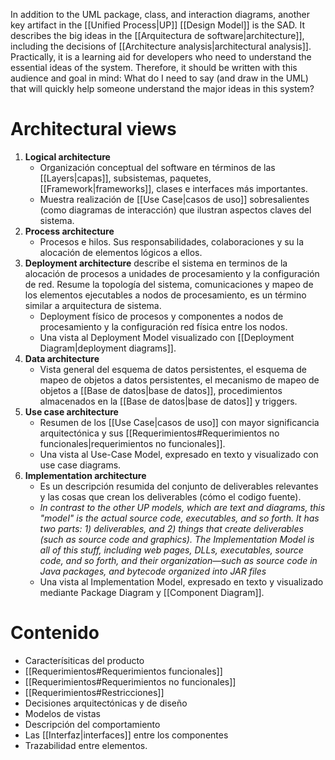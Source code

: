 In addition to the UML package, class, and interaction diagrams, another key artifact in the [[Unified Process|UP]] [[Design Model]] is the SAD. It describes the big ideas in the [[Arquitectura de software|architecture]], including the decisions of [[Architecture analysis|architectural analysis]]. Practically, it is a learning aid for developers who need to understand the essential ideas of the system.
Therefore, it should be written with this audience and goal in mind: What do I need to say (and draw in the UML) that will quickly help someone understand the major ideas in this system?

# Architectural views
1. **Logical architecture**
	- Organización conceptual del software en términos de las [[Layers|capas]], subsistemas, paquetes, [[Framework|frameworks]], clases e interfaces más importantes.
	- Muestra realización de [[Use Case|casos de uso]] sobresalientes (como diagramas de interacción) que ilustran aspectos claves del sistema.
2. **Process architecture**
	- Procesos e hilos. Sus responsabilidades, colaboraciones y su la alocación de elementos lógicos a ellos.
3. **Deployment architecture** describe el sistema en terminos de la alocación de procesos a unidades de procesamiento y la configuración de red. Resume la topología del sistema, comunicaciones y mapeo de los elementos ejecutables a nodos de procesamiento, es un término similar a arquitectura de sistema.
	- Deployment físico de procesos y componentes a nodos de procesamiento y la configuración red física entre los nodos.
	- Una vista al Deployment Model visualizado con [[Deployment Diagram|deployment diagrams]].
4. **Data architecture**
	- Vista general del esquema de datos persistentes, el esquema de mapeo de objetos a datos persistentes, el mecanismo de mapeo de objetos a [[Base de datos|base de datos]], procedimientos almacenados en la [[Base de datos|base de datos]] y triggers.
5. **Use case architecture**
	- Resumen de los [[Use Case|casos de uso]] con mayor significancia arquitectónica y sus [[Requerimientos#Requerimientos no funcionales|requerimientos no funcionales]].
	- Una vista al Use-Case Model, expresado en texto y visualizado con use case diagrams.
6. **Implementation architecture**
	- Es un descripción resumida del conjunto de deliverables relevantes y las cosas que crean los deliverables (cómo el codigo fuente).
	- *In contrast to the other UP models, which are text and diagrams, this "model" is the actual source code, executables, and so forth. It has two parts: 1) deliverables, and 2) things that create deliverables (such as source code and graphics). The Implementation Model is all of this stuff, including web pages, DLLs, executables, source code, and so forth, and their organization—such as source code in Java packages, and bytecode organized into JAR files*
	- Una vista al Implementation Model, expresado en texto y visualizado mediante Package Diagram y [[Component Diagram]].

# Contenido
- Caracterísiticas del producto
- [[Requerimientos#Requerimientos funcionales]]
- [[Requerimientos#Requerimientos no funcionales]]
- [[Requerimientos#Restricciones]]
- Decisiones arquitectónicas y de diseño
- Modelos de vistas
- Descripción del comportamiento
- Las [[Interfaz|interfaces]] entre los componentes
- Trazabilidad entre elementos.